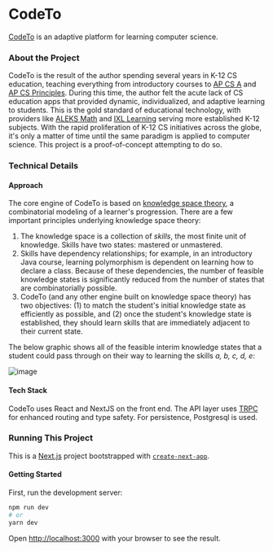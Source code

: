 # CodeTo
[CodeTo](https://codeto.io/) is an adaptive platform for learning computer science.

### About the Project

CodeTo is the result of the author spending several years in K-12 CS education, teaching everything from introductory courses to [AP CS A](https://apstudents.collegeboard.org/courses/ap-computer-science-a) and [AP CS Principles](https://apcentral.collegeboard.org/courses/ap-computer-science-principles/course). During this time, the author felt the acute lack of CS education apps that provided dynamic, individualized, and adaptive learning to students. This is the gold standard of educational technology, with providers like [ALEKS Math](https://en.wikipedia.org/wiki/ALEKS) and [IXL Learning](https://www.ixl.com/company/story) serving more established K-12 subjects. With the rapid proliferation of K-12 CS initiatives across the globe, it's only a matter of time until the same paradigm is applied to computer science. This project is a proof-of-concept attempting to do so.

### Technical Details

#### Approach

The core engine of CodeTo is based on [knowledge space theory](https://en.wikipedia.org/wiki/Knowledge_space), a combinatorial modeling of a learner's progression. There are a few important principles underlying knowledge space theory:

1. The knowledge space is a collection of _skills_, the most finite unit of knowledge. Skills have two states: mastered or unmastered.
2. Skills have dependency relationships; for example, in an introductory Java course, learning polymorphism is dependent on learning how to declare a class. Because of these dependencies, the number of feasible knowledge states is significantly reduced from the number of states that are combinatorially possible.
3. CodeTo (and any other engine built on knowledge space theory) has two objectives: (1) to match the student's initial knowledge state as efficiently as possible, and (2) once the student's knowledge state is established, they should learn skills that are immediately adjacent to their current state.

The below graphic shows all of the feasible interim knowledge states that a student could pass through on their way to learning the skills _a, b, c, d, e_:

![image](https://github.com/tklutey/codeto/assets/17607557/fd982971-9938-4919-8ceb-b0a055404fa0)


#### Tech Stack

CodeTo uses React and NextJS on the front end. The API layer uses [TRPC](https://trpc.io/) for enhanced routing and type safety. For persistence, Postgresql is used. 

### Running This Project

This is a [Next.js](https://nextjs.org/) project bootstrapped with [`create-next-app`](https://github.com/vercel/next.js/tree/canary/packages/create-next-app).

#### Getting Started

First, run the development server:

```bash
npm run dev
# or
yarn dev
```

Open [http://localhost:3000](http://localhost:3000) with your browser to see the result.
